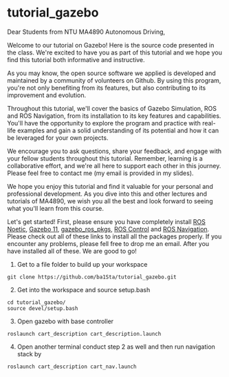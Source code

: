 # tutorial_gazebo
Dear Students from NTU MA4890 Autonomous Driving,

Welcome to our tutorial on Gazebo! Here is the source code presented in the class. We're excited to have you as part of this tutorial and we hope you find this tutorial both informative and instructive.

As you may know, the open source software we applied is developed and maintained by a community of volunteers on Github. By using this program, you're not only benefiting from its features, but also contributing to its improvement and evolution.

Throughout this tutorial, we'll cover the basics of Gazebo Simulation, ROS and ROS Navigation, from its installation to its key features and capabilities. You'll have the opportunity to explore the program and practice with real-life examples and gain a solid understanding of its potential and how it can be leveraged for your own projects.

We encourage you to ask questions, share your feedback, and engage with your fellow students throughout this tutorial. Remember, learning is a collaborative effort, and we're all here to support each other in this journey. Please feel free to contact me (my email is provided in my slides).

We hope you enjoy this tutorial and find it valuable for your personal and professional development. As you dive into this and other lectures and tutorials of MA4890, we wish you all the best and look forward to seeing what you'll learn from this course.

Let's get started!
First, please ensure you have completely install [ROS Noetic](http://wiki.ros.org/noetic/Installation/Ubuntu), [Gazebo 11](https://classic.gazebosim.org/tutorials?tut=install_ubuntu), [gazebo_ros_pkgs](https://classic.gazebosim.org/tutorials?tut=ros_installing&cat=connect_ros), [ROS Control](http://wiki.ros.org/ros_control) and [ROS Navigation](https://automaticaddison.com/how-to-set-up-the-ros-navigation-stack-on-a-robot/). Please check out all of these links to install all the packages properly. If you encounter any problems, please fell free to drop me an email.
After you have installed all of these. We are good to go!
1. Get to a file folder to build up your workspace
```
git clone https://github.com/ba1Sta/tutorial_gazebo.git
```
2. Get into the workspace and source setup.bash
```
cd tutorial_gazebo/
source devel/setup.bash
```
3. Open gazebo with base controller
```
roslaunch cart_description cart_description.launch
```
4. Open another terminal conduct step 2 as well and then run navigation stack by
```
roslaunch cart_description cart_nav.launch
```

